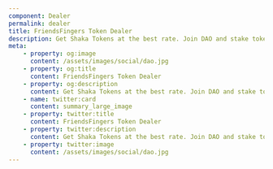 ```yaml
---
component: Dealer
permalink: dealer
title: FriendsFingers Token Dealer
description: Get Shaka Tokens at the best rate. Join DAO and stake tokens to have a bonus.
meta: 
    - property: og:image
      content: /assets/images/social/dao.jpg
    - property: og:title
      content: FriendsFingers Token Dealer
    - property: og:description
      content: Get Shaka Tokens at the best rate. Join DAO and stake tokens to have a bonus.
    - name: twitter:card
      content: summary_large_image
    - property: twitter:title
      content: FriendsFingers Token Dealer
    - property: twitter:description
      content: Get Shaka Tokens at the best rate. Join DAO and stake tokens to have a bonus.
    - property: twitter:image
      content: /assets/images/social/dao.jpg
---
```

